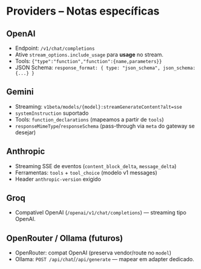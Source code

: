 
# Providers – Notas específicas

## OpenAI

* Endpoint: `/v1/chat/completions`
* Ative `stream_options.include_usage` para **usage** no stream.
* Tools: `{"type":"function","function":{name,parameters}}`
* JSON Schema: `response_format: { type: "json_schema", json_schema: {...} }`

## Gemini

* Streaming: `v1beta/models/{model}:streamGenerateContent?alt=sse`
* `systemInstruction` suportado
* Tools: `function_declarations` (mapeamos a partir de `tools`)
* `responseMimeType`/`responseSchema` (pass-through via `meta` do gateway se desejar)

## Anthropic

* Streaming SSE de eventos (`content_block_delta`, `message_delta`)
* Ferramentas: `tools` + `tool_choice` (modelo v1 messages)
* Header `anthropic-version` exigido

## Groq

* Compatível OpenAI (`/openai/v1/chat/completions`) — streaming tipo OpenAI.

## OpenRouter / Ollama (futuros)

* OpenRouter: compat OpenAI (preserva vendor/route no `model`)
* Ollama: `POST /api/chat`/`/api/generate` — mapear em adapter dedicado.

